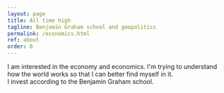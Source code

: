 ```yaml
---
layout: page
title: All time high
tagline: Benjamin Graham school and geopolitics
permalink: /economics.html
ref: about
order: 0
---
```


I am interested in the economy and economics. I'm trying to understand how the world works so that I can better find myself in it. <br> I invest according to the Benjamin Graham school.